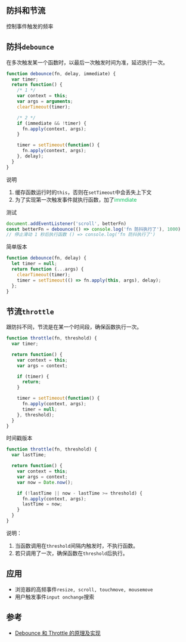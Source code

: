 ## 防抖和节流
控制事件触发的频率

## 防抖`debounce`
在多次触发某一个函数时，以最后一次触发时间为准，延迟执行一次。

```js
function debounce(fn, delay, immediate) {
  var timer;
  return function() {
    /* 1 */
    var context = this;
    var args = arguments;
    clearTimeout(timer);

    /* 2 */
    if (immediate && !timer) {
      fn.apply(context, args);
    }

    timer = setTimeout(function() {
      fn.apply(context, args);
    }, delay);
  }
}

```
说明
1. 缓存函数运行时的`this`，否则在`setTimeout`中会丢失上下文
2. 为了实现第一次触发事件就执行函数，加了<font style="color: #0ABF5B">immdiate</font>

测试
```js
document.addEventListener('scroll', betterFn)
const betterFn = debounce(() => console.log('fn 防抖执行了'), 1000)
// 停止滑动 1 秒后执行函数 () => console.log('fn 防抖执行了')
```

简单版本
```js
function debounce(fn, delay) {
  let timer = null;
  return function (...args) {
    clearTimeout(timer);
    timer = setTimeout(() => fn.apply(this, args), delay);
  };
}
```

## 节流`throttle`
跟防抖不同，节流是在某一个时间段，确保函数执行一次。

```js
function throttle(fn, threshold) {
  var timer;

  return function() {
    var context = this;
    var args = context;

    if (timer) {
      return;
    }

    timer = setTimeout(function() {
      fn.apply(context, args);
      timer = null;
    }, threshold);
  }
}
```

时间戳版本
```js
function throttle(fn, threshold) {
  var lastTime;

  return function() {
    var context = this;
    var args = context;
    var now = Date.now();

    if (!lastTime || now - lastTime >= threshold) {
      fn.apply(context, args);
      lastTime = now;
    }
  }
}
```

说明：
1. 当函数调用在`threshold`间隔内触发时，不执行函数。
2. 若只调用了一次，确保函数在`threshold`后执行。

## 应用
* 浏览器的高频事件`resize, scroll, touchmove, mousemove`
* 用户触发事件`input onchange`搜索

## 参考
* [Debounce 和 Throttle 的原理及实现](https://cloud.tencent.com/developer/article/1437184)
